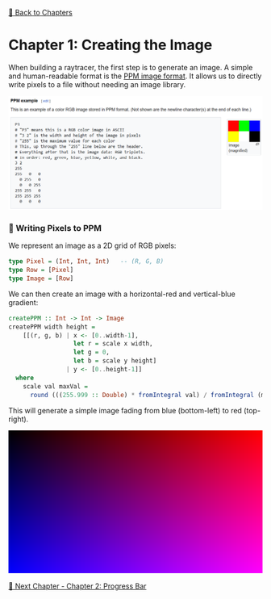 [🔗 Back to Chapters](/README.md#-chapters)

# Chapter 1: Creating the Image

When building a raytracer, the first step is to generate an image. A simple and human-readable format is the [PPM image format](https://de.wikipedia.org/wiki/Portable_Anymap). It allows us to directly write pixels to a file without needing an image library.

![PPM example](./media/01/ppm_example.png)

### 🔧 Writing Pixels to PPM

We represent an image as a 2D grid of RGB pixels:

```haskell
type Pixel = (Int, Int, Int)   -- (R, G, B)
type Row = [Pixel]
type Image = [Row]
```

We can then create an image with a horizontal-red and vertical-blue gradient:

```haskell
createPPM :: Int -> Int -> Image
createPPM width height =
    [[(r, g, b) | x <- [0..width-1],
                  let r = scale x width,
                  let g = 0,
                  let b = scale y height]
                | y <- [0..height-1]]
  where
    scale val maxVal =
      round (((255.999 :: Double) * fromIntegral val) / fromIntegral (maxVal - 1))

```

This will generate a simple image fading from blue (bottom-left) to red (top-right).

![First generated image in the PPM format](./media/01/first_generated_images.png)

[🔗 Next Chapter - Chapter 2: Progress Bar](./02_progress_bar.md)
